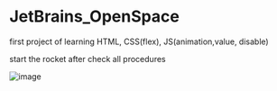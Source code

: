 # JetBrains_OpenSpace
first project of learning HTML, CSS(flex), JS(animation,value, disable)

start the rocket after check all procedures

![image](https://user-images.githubusercontent.com/74670550/161689623-9cdd97b5-a1d9-4229-8249-f66bee6ac186.png)
